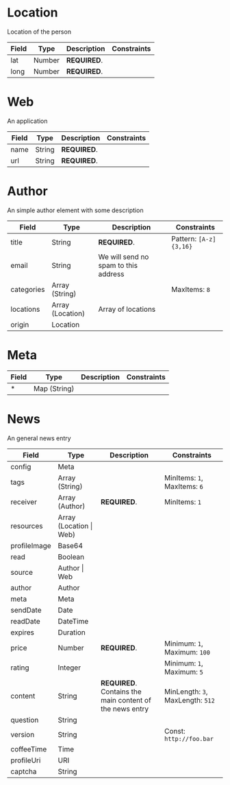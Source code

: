 # Location

Location of the person

Field | Type | Description | Constraints
----- | ---- | ----------- | -----------
lat | Number | **REQUIRED**.  | 
long | Number | **REQUIRED**.  |

# Web

An application

Field | Type | Description | Constraints
----- | ---- | ----------- | -----------
name | String | **REQUIRED**.  | 
url | String | **REQUIRED**.  |

# Author

An simple author element with some description

Field | Type | Description | Constraints
----- | ---- | ----------- | -----------
title | String | **REQUIRED**.  | Pattern: `[A-z]{3,16}`
email | String | We will send no spam to this address | 
categories | Array (String) |  | MaxItems: `8`
locations | Array (Location) | Array of locations | 
origin | Location |  |

# Meta

Field | Type | Description | Constraints
----- | ---- | ----------- | -----------
* | Map (String) |  |

# News

An general news entry

Field | Type | Description | Constraints
----- | ---- | ----------- | -----------
config | Meta |  | 
tags | Array (String) |  | MinItems: `1`, MaxItems: `6`
receiver | Array (Author) | **REQUIRED**.  | MinItems: `1`
resources | Array (Location &#124; Web) |  | 
profileImage | Base64 |  | 
read | Boolean |  | 
source | Author &#124; Web |  | 
author | Author |  | 
meta | Meta |  | 
sendDate | Date |  | 
readDate | DateTime |  | 
expires | Duration |  | 
price | Number | **REQUIRED**.  | Minimum: `1`, Maximum: `100`
rating | Integer |  | Minimum: `1`, Maximum: `5`
content | String | **REQUIRED**. Contains the main content of the news entry | MinLength: `3`, MaxLength: `512`
question | String |  | 
version | String |  | Const: `http://foo.bar`
coffeeTime | Time |  | 
profileUri | URI |  | 
captcha | String |  |
